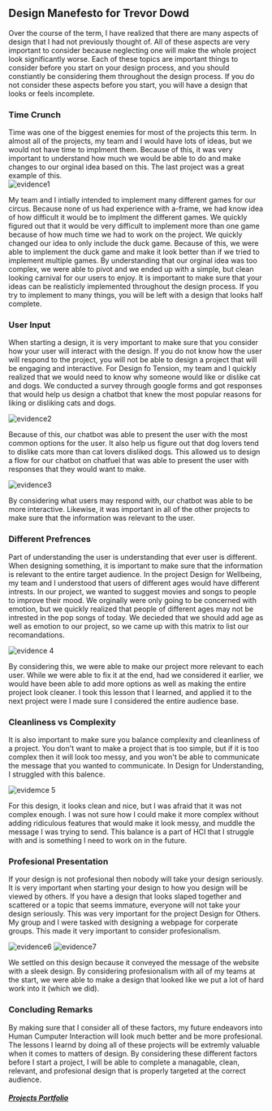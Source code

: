 ## Design Manefesto for Trevor Dowd

Over the course of the term, I have realized that there are many aspects of design that I had not previously thought of. All of these aspects are very important to consider because neglecting one will make the whole project look significantly worse. Each of these topics are important things to consider before you start on your design process, and you should constiantly be considering them throughout the design process.  If you do not consider these aspects before you start, you will have a design that looks or feels incomplete.

### Time Crunch
Time was one of the biggest enemies for most of the projects this term.  In almost all of the projects, my team and I would have lots of ideas, but we would not have time to implment them.  Because of this, it was very important to understand how much we would be able to do and make changes to our orginal idea based on this. The last project was a great example of this.  
![evidence1](https://cdn-images-1.medium.com/max/750/1*mXUHaeWlSODZp4p27wxPig.png)

My team and I intially intended to implement many different games for our circus.  Because none of us had experience with a-frame, we had know idea of how difficult it would be to implment the different games.  We quickly figured out that it would be very difficult to implement more than one game because of how much time we had to work on the project.  We quickly changed our idea to only include the duck game.  Because of this, we were able to implement the duck game and make it look better than if we tried to implement multiple games.  By understanding that our orginal idea was too complex, we were able to pivot and we ended up with a simple, but clean looking carnival for our users to enjoy.
It is important to make sure that your ideas can be realisticly implemented throughout the design process.  If you try to implement to many things, you will be left with a design that looks half complete.

### User Input
When starting a design, it is very important to make sure that you consider how your user will interact with the design.  If you do not know how the user will respond to the project, you will not be able to design a project that will be engaging and interactive.  For Design fo Tension, my team and I quickly realized that we would need to know why someone would like or dislike cat and dogs.  We conducted a survey through google forms and got responses that would help us design a chatbot that knew the most popular reasons for liking or disliking cats and dogs.

![evidence2](https://cdn-images-1.medium.com/max/750/1*8IOLkrGOj-Si6FpmpBBIcw.png)

Because of this, our chatbot was able to present the user with the most common options for the user.  It also help us figure out that dog lovers tend to dislike cats more than cat lovers disliked dogs.  This allowed us to design a flow for our chatbot on chatfuel that was able to present the user with responses that they would want to make. 

![evidence3](https://cdn-images-1.medium.com/max/750/1*B6fzPSsLz1KwrD_JkNQDzA.png)

By considering what users may respond with, our chatbot was able to be more interactive. Likewise, it was important in all of the other projects to make sure that the information was relevant to the user.

### Different Prefrences
Part of understanding the user is understanding that ever user is different.  When designing something, it is important to make sure that the information is relevant to the entire target audience.  In the project Design for Wellbeing, my team and I understood that users of different ages would have different intrests.  In our project, we wanted to suggest movies and songs to people to improve their mood.  We orginally were only going to be concerned with emotion, but we quickly realized that people of different ages may not be intrested in the pop songs of today.  We decieded that we should add age as well as emotion to our project, so we came up with this matrix to list our recomandations.

![evidence 4](https://cdn-images-1.medium.com/max/750/1*Wi25pRVOODfONVSYwRfH3Q.png)

By considering this, we were able to make our project more relevant to each user.  While we were able to fix it at the end, had we considered it earlier, we would have been able to add more options as well as making the entire project look cleaner.  I took this lesson that I learned, and applied it to the next project were I made sure I considered the entire audience base.

### Cleanliness vs Complexity
It is also important to make sure you balance complexity and cleanliness of a project.  You don't want to make a project that is too simple, but if it is too complex then it will look too messy, and you won't be able to communicate the message that you wanted to communicate.  In Design for Understanding, I struggled with this balence. 

![evidemce 5](https://cdn-images-1.medium.com/max/750/1*QP21N1PzKGRT5SEjZ-qp4g.png)

For this design, it looks clean and nice, but I was afraid that it was not complex enough.  I was not sure how I could make it more complex without adding ridiculous features that would make it look messy, and muddle the message I was trying to send.  This balance is a part of HCI that I struggle with and is something I need to work on in the future.

### Profesional Presentation
If your design is not profesional then nobody will take your design seriously.  It is very important when starting your design to how you design will be viewed by others.  If you have a design that looks slaped together and scattered or a topic that seems immature, everyone will not take your design seriously.  This was very important for the project Design for Others.  My group and I were tasked with designing a webpage for corperate groups.  This made it very important to consider profesionalism.

![evidence6](https://cdn-images-1.medium.com/max/750/0*aKV82EpyOO5Ptgm-.)
![evidence7](https://cdn-images-1.medium.com/max/750/0*JpCWD5R98rwVE4XK.)

We settled on this design because it conveyed the message of the website with a sleek design.  By considering profesionalism with all of my teams at the start, we were able to make a design that looked like we put a lot of hard work into it (which we did).

### Concluding Remarks
By making sure that I consider all of these factors, my future endeavors into Human Cumputer Interaction will look much better and be more profesional.  The lessons I learnd by doing all of these projects will be extremly valuable when it comes to matters of design. By considering these different factors before I start a project, I will be able to complete a managable, clean, relevant, and profesional design that is properly targeted at the correct audience.

##### [Projects Portfolio](https://dowdtd16.github.io/HCI-Portfolio/)

